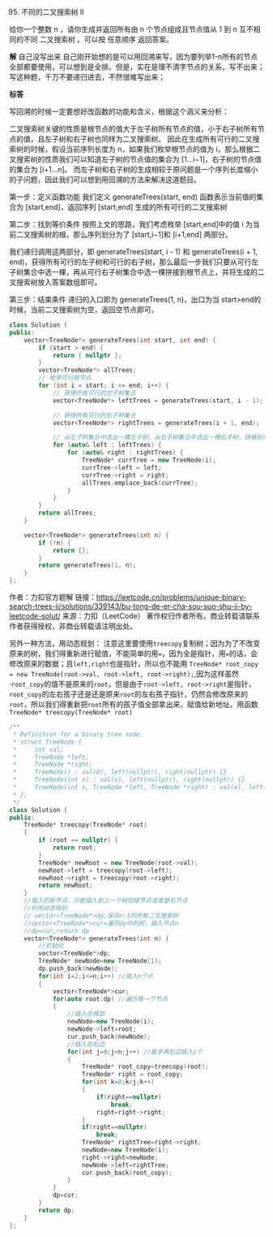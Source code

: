 95. 不同的二叉搜索树 II

给你一个整数 n ，请你生成并返回所有由 n 个节点组成且节点值从 1 到 n 互不相同的不同 二叉搜索树 。可以按 任意顺序 返回答案。


**解**
自己没写出来
自己刚开始想的是可以用回溯来写，因为要列举1-n所有的节点全部都要使用，可以想到是全排。但是，实在是理不清字节点的关系，写不出来；
写这种题，千万不要递归进去，不然很难写出来；

**标答**

写回溯的时候一定要想好改函数的功能和含义，根据这个涵义来分析：


二叉搜索树关键的性质是根节点的值大于左子树所有节点的值，小于右子树所有节点的值，且左子树和右子树也同样为二叉搜索树。
因此在生成所有可行的二叉搜索树的时候，假设当前序列长度为 n，如果我们枚举根节点的值为 i，那么根据二叉搜索树的性质我们可以知道左子树的节点值的集合为 [1…i−1]，右子树的节点值的集合为 [i+1…n]。
而左子树和右子树的生成相较于原问题是一个序列长度缩小的子问题，因此我们可以想到用回溯的方法来解决这道题目。

第一步：定义函数功能
我们定义 generateTrees(start, end) 函数表示当前值的集合为 [start,end]，返回序列 [start,end] 生成的所有可行的二叉搜索树

第二步：找到等价条件
按照上文的思路，我们考虑枚举 [start,end]中的值 i 为当前二叉搜索树的根，那么序列划分为了 [start,i−1]和 [i+1,end] 两部分。

我们递归调用这两部分，即 generateTrees(start, i - 1) 和 generateTrees(i + 1, end)，获得所有可行的左子树和可行的右子树，那么最后一步我们只要从可行左子树集合中选一棵，再从可行右子树集合中选一棵拼接到根节点上，并将生成的二叉搜索树放入答案数组即可。

第三步：结束条件
递归的入口即为 generateTrees(1, n)，出口为当 start>end的时候，当前二叉搜索树为空，返回空节点即可。


```cpp
class Solution {
public:
    vector<TreeNode*> generateTrees(int start, int end) {
        if (start > end) {
            return { nullptr };
        }
        vector<TreeNode*> allTrees;
        // 枚举可行根节点
        for (int i = start; i <= end; i++) {
            // 获得所有可行的左子树集合
            vector<TreeNode*> leftTrees = generateTrees(start, i - 1);

            // 获得所有可行的右子树集合
            vector<TreeNode*> rightTrees = generateTrees(i + 1, end);

            // 从左子树集合中选出一棵左子树，从右子树集合中选出一棵右子树，拼接到根节点上
            for (auto& left : leftTrees) {
                for (auto& right : rightTrees) {
                    TreeNode* currTree = new TreeNode(i);
                    currTree->left = left;
                    currTree->right = right;
                    allTrees.emplace_back(currTree);
                }
            }
        }
        return allTrees;
    }

    vector<TreeNode*> generateTrees(int n) {
        if (!n) {
            return {};
        }
        return generateTrees(1, n);
    }
};

```
作者：力扣官方题解
链接：https://leetcode.cn/problems/unique-binary-search-trees-ii/solutions/339143/bu-tong-de-er-cha-sou-suo-shu-ii-by-leetcode-solut/
来源：力扣（LeetCode）
著作权归作者所有。商业转载请联系作者获得授权，非商业转载请注明出处。




另外一种方法，用动态规划：
注意这里要使用`treecopy`复制树；因为为了不改变原来的树，我们得重新进行赋值，不能简单的用`=`，因为全是指针，用`=`的话，会修改原来的数据；且`left,right`也是指针，所以也不能用
`TreeNode* root_copy = new TreeNode(root->val, root->left, root->right);`,因为这样虽然·`root_copy`的值不是原来的`root`，但是由于`root->left, root->right`是指针，`root_copy`的左右孩子还是还是原来`root`的左右孩子指针，仍然会修改原来的`root`，所以我们得重新把`root`所有的孩子值全部拿出来，赋值给新地址。用函数`TreeNode* treecopy(TreeNode* root)`
```cpp
/**
 * Definition for a binary tree node.
 * struct TreeNode {
 *     int val;
 *     TreeNode *left;
 *     TreeNode *right;
 *     TreeNode() : val(0), left(nullptr), right(nullptr) {}
 *     TreeNode(int x) : val(x), left(nullptr), right(nullptr) {}
 *     TreeNode(int x, TreeNode *left, TreeNode *right) : val(x), left(left), right(right) {}
 * };
 */
class Solution {
public:
    TreeNode* treecopy(TreeNode* root)
    {
        if (root == nullptr) {
            return root;
        }
        TreeNode* newRoot = new TreeNode(root->val);
        newRoot->left = treecopy(root->left);
        newRoot->right = treecopy(root->right);
        return newRoot;
    }
    //插入的新节点，只能插入到上一个树的根节点或者是右节点
    //利用动态规划
    // vector<TreeNode*>dp;保存n-1的所有二叉搜索树
    //vector<TreeNode*>cur=遍历dp中的树，插入节点n
    //dp=cur,return dp
    vector<TreeNode*> generateTrees(int n) {
        //初始化
        vector<TreeNode*>dp;
        TreeNode* newNode=new TreeNode(1);
        dp.push_back(newNode);
        for(int i=2;i<=n;i++) //插入n个点
        {
            vector<TreeNode*>cur;
            for(auto root:dp) //遍历每一个节点
            {
                //插入在根部
                newNode=new TreeNode(i);
                newNode->left=root;
                cur.push_back(newNode);
                //插入在右边
                for(int j=0;j<n;j++) //最多再右边插入i个
                {
                    TreeNode* root_copy=treecopy(root);
                    TreeNode* right = root_copy;
                    for(int k=0;k<j;k++)
                    {
                        if(right==nullptr)
                            break;
                        right=right->right;
                    }
                    if(right==nullptr)
                        break;
                    TreeNode* rightTree=right->right;
                    newNode=new TreeNode(i);
                    right->right=newNode;
                    newNode->left=rightTree;
                    cur.push_back(root_copy);
                }
            }
            dp=cur;
        }
        return dp;
    }
};
```




